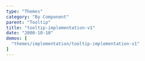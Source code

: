 ```yaml
---
type: "Themes"
category: "By Component"
parent: "Tooltip"
title: "tooltip-implementation-v1"
date: "2000-10-10"
demos: [
  "themes/implementation/tooltip-implementation-v1"
]
---
```

